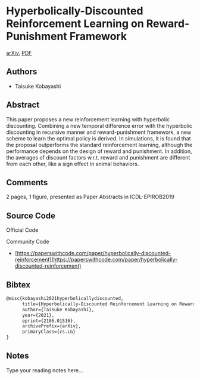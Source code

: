 
# Hyperbolically-Discounted Reinforcement Learning on Reward-Punishment Framework

[arXiv](https://arxiv.org/abs/2106.01516), [PDF](https://arxiv.org/pdf/2106.01516.pdf)

## Authors

- Taisuke Kobayashi

## Abstract

This paper proposes a new reinforcement learning with hyperbolic discounting. Combining a new temporal difference error with the hyperbolic discounting in recursive manner and reward-punishment framework, a new scheme to learn the optimal policy is derived. In simulations, it is found that the proposal outperforms the standard reinforcement learning, although the performance depends on the design of reward and punishment. In addition, the averages of discount factors w.r.t. reward and punishment are different from each other, like a sign effect in animal behaviors.

## Comments

2 pages, 1 figure, presented as Paper Abstracts in ICDL-EPIROB2019

## Source Code

Official Code



Community Code

- [https://paperswithcode.com/paper/hyperbolically-discounted-reinforcement](https://paperswithcode.com/paper/hyperbolically-discounted-reinforcement)

## Bibtex

```tex
@misc{kobayashi2021hyperbolicallydiscounted,
      title={Hyperbolically-Discounted Reinforcement Learning on Reward-Punishment Framework}, 
      author={Taisuke Kobayashi},
      year={2021},
      eprint={2106.01516},
      archivePrefix={arXiv},
      primaryClass={cs.LG}
}
```

## Notes

Type your reading notes here...

